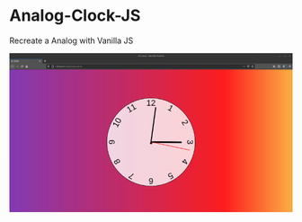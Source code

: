 # Analog-Clock-JS
Recreate a Analog with Vanilla JS

![](https://raw.githubusercontent.com/codebyjustin/Analog-Clock-JS/main/demo.gif)

